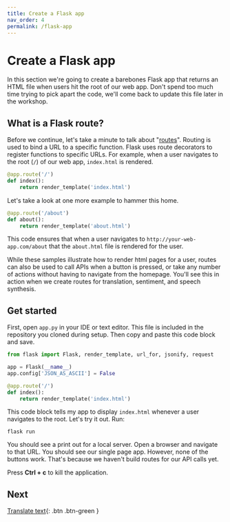 ```yaml
---
title: Create a Flask app
nav_order: 4
permalink: /flask-app
---
```


# Create a Flask app

In this section we're going to create a barebones Flask app that returns an HTML file when users hit the root of our web app. Don't spend too much time trying to pick apart the code, we'll come back to update this file later in the workshop.

## What is a Flask route?

Before we continue, let's take a minute to talk about "[routes](http://flask.pocoo.org/docs/1.0/api/#flask.Flask.route)". Routing is used to bind a URL to a specific function. Flask uses route decorators to register functions to specific URLs. For example, when a user navigates to the root (`/`) of our web app, `index.html` is rendered.  

```python
@app.route('/')
def index():
    return render_template('index.html')
```

Let's take a look at one more example to hammer this home.

```python
@app.route('/about')
def about():
    return render_template('about.html')
```

This code ensures that when a user navigates to `http://your-web-app.com/about` that the `about.html` file is rendered for the user.

While these samples illustrate how to render html pages for a user, routes can also be used to call APIs when a button is pressed, or take any number of actions without having to navigate from the homepage. You'll see this in action when we create routes for translation, sentiment, and speech synthesis.

## Get started

First, open `app.py` in your IDE or text editor. This file is included in the repository you cloned during setup. Then copy and paste this code block and save.

```python
from flask import Flask, render_template, url_for, jsonify, request

app = Flask(__name__)
app.config['JSON_AS_ASCII'] = False

@app.route('/')
def index():
    return render_template('index.html')
```

This code block tells my app to display `index.html` whenever a user navigates to the root. Let's try it out. Run:

```
flask run
```

You should see a print out for a local server. Open a browser and navigate to that URL. You should see our single page app. However, none of the buttons work. That's because we haven't build routes for our API calls yet.

Press **Ctrl + c** to kill the application.

## Next

[Translate text](translate-text){: .btn .btn-green }

